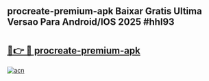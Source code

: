 ## procreate-premium-apk Baixar Gratis Ultima Versao Para Android/IOS 2025 #hhl93

# <h2><a href="https://ainizakaria.my?title=procreate-premium-apk&ref=20M">🔗👉 🔴 procreate-premium-apk</a></h2>

[![acn](https://github.com/user-attachments/assets/0f9c940e-d8b0-45ae-aac7-cd30a18b3e1c)](https://ainizakaria.my?title=procreate-premium-apk&ref=20M)

